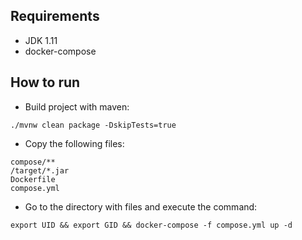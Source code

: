 ## Requirements
* JDK 1.11
* docker-compose

## How to run
- Build project with maven:
```
./mvnw clean package -DskipTests=true
```
- Copy the following files:
```
compose/**
/target/*.jar
Dockerfile
compose.yml
```
- Go to the directory with files and execute the command:
```
export UID && export GID && docker-compose -f compose.yml up -d
```